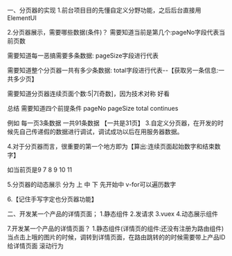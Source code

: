 一、分页器的实现
1.前台项目目的先懂自定义分野功能，之后后台直接用ElementUI

2.分页器展示，需要哪些数据(条件)？
需要知道当前是第几个:pageNo字段代表当前页数

需要知道每一恶搞需要多条数据: pageSize字段进行代表

需要知道整个分页器一共有多少条数据: total字段进行代表--【获取另一条信息:一共多少页】

需要知道分页器连续页面个数:5|7[奇数]，因为技术对称 好看

总结 需要知道四个前提条件
pageNo
pageSize
total
continues

例如 每一页3条数据  一共91条数据   【一共是31页】
3.自定义分页器，在开发的时候先自己传递假的数据进行调试，调试成功以后在用服务器数据。

4.对于分页器而言，很重要的第一个地方即为【算出:连续页面起始数字和结束数字】

如当前页是9
7 8 9 10 11

5.分页器的动态展示  分为 上 中 下  先开始中
v-for可以遍历数字

6.【记住手写字定也分页器功能】

二、开发某一个产品的详情页面；
1.静态组件
2.发请求
3.vuex
4.动态展示组件

7.开发某一个产品的详情页面？
1.静态组件(详情页的组件:还没有注册为路由组件)
当点击上哦的图片的时候，调转到详情页面，在路由跳转的的时候需要带上产品ID给详情页面
滚动行为

